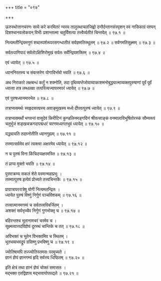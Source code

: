 +++
title = "०९७"

+++

ऊरुस्थोत्तानचरणः सव्ये करे करमितरं न्यस्य तालुस्थाचलजिह्वो दन्तैर्दन्तानसंस्पृशन् स्वं नासिकाग्रं पश्यन् दिशश्चानवलोकयन् विभीः प्रशान्तात्मा चतुर्विंशत्या तत्त्वैर्व्यतीतं चिन्तयेत् ॥ ९७.१ ॥

नित्यमतीन्द्रियमगुणं शब्दस्पर्शरूपरसगन्धातीतं सर्वज्ञमतिस्थूलम् ॥ ९७.२ ॥
सर्वगमतिसूक्ष्मम् ॥ ९७.३ ॥

सर्वतःपाणिपादं सर्वतोऽक्षिशिरोमुखं सर्वतः सर्वेन्द्रियशक्तिम् ॥ ९७.४ ॥

एवं ध्यायेत् ॥ ९७.५ ॥

ध्याननिरतस्य च संवत्सरेण योगाविर्भावो भवति ॥ ९७.६ ॥

अथ निराकारे लक्षबन्धं कर्तुं न शक्नोति, तदा पृथिव्यप्तेजोवाय्वाकाशमनोबुद्ध्यात्माव्यक्तपुरुषाणां पूर्वं पूर्वं ध्यात्वा तत्र लब्धलक्षः तत्परित्यज्यापरमपरं ध्यायेत् ॥ ९७.७ ॥

एवं पुरुषध्यानमारभेत ॥ ९७.८ ॥

तत्राप्यसमर्थः स्वहृदयपद्मस्य अवाङ्मुखस्य मध्ये दीपवत्पुरुषं ध्यायेत् ॥ ९७.९ ॥

तत्राप्यसमर्थो भगवन्तं वासुदेवं किरीटिनं कुण्डलिनमङ्गदिनं श्रीवत्साङ्कं वनमालाविभूषितोरस्कं सौम्यरूपं चतुर्भुजं शङ्खचक्रगदापद्मधरं चरणमध्यगतभुवं ध्यायेत् ॥ ९७.१० ॥

यद्ध्यायति तदाप्नोतीति ध्यानगुह्यम् ॥ ९७.११ ॥

तस्मात्सर्वमेव क्षरं त्यक्त्वा अक्षरमेव ध्यायेत् ॥ ९७.१२ ॥

न च पुरुषं विना किंचिदप्यक्षरमस्ति ॥ ९७.१३ ॥

तं प्राप्य मुक्तो भवति ॥ ९७.१४ ॥

पुरमाक्रम्य सकलं शेते यस्मान्महाप्रभुः  ।  
तस्मात्पुरुष इत्येवं प्रोच्यते तत्त्वचिन्तकैः  ॥ ९७.१५ ॥

प्राग्रात्रापररात्रेषु योगी नित्यमतन्द्रितः  ।  
ध्यायेत पुरुषं विष्णुं निर्गुणं पञ्चविंशकम्  ॥ ९७.१६ ॥

तत्त्वात्मानमगम्यं च सर्वतत्त्वविवर्जितम्  ।  
अशक्तं सर्वभृच्चैव निर्गुणं गुणभोक्तृ च  ॥ ९७.१७ ॥

बहिरन्तश्च भूतानामचरं चरमेव च  ।  
सूक्ष्मत्वात्तदविज्ञेयं दूरस्थं चान्तिके च तत् ॥ ९७.१८ ॥

अविभक्तं च भूतेन विभक्तमिव च स्थितम्  ।  
भूतभव्यभवद्रूपं ग्रसिष्णु प्रभविष्णु च  ॥ ९७.१९ ॥

ज्योतिषामपि तज्ज्योतिस्तमसः परमुच्यते  ।  
ज्ञानं ज्ञेयं ज्ञानगम्यं हृदि सर्वस्य धिष्ठितम्  ॥ ९७.२० ॥

इति क्षेत्रं तथा ज्ञानं ज्ञेयं चोक्तं समासतः  ।  
मद्भक्त एतद्विज्ञाय मद्भावायोपपद्यते  ॥ ९७.२१ ॥



